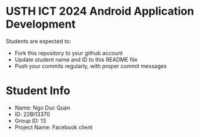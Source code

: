 USTH ICT 2024 Android Application Development
=====================================================

Students are expected to:

* Fork this repository to your github account
* Update student name and ID to this README file
* Push your commits regularly, with proper commit messages

Student Info
=======================

* Name: Ngo Duc Quan
* ID: 22BI13370
* Group ID: 13
* Project Name: Facebook client
